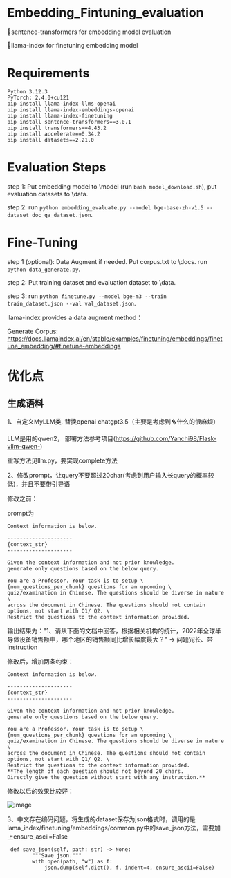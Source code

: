 # Embedding_Fintuning_evaluation

🤖sentence-transformers for embedding model evaluation

🦙llama-index for finetuning embedding model

# Requirements
```
Python 3.12.3
PyTorch: 2.4.0+cu121
pip install llama-index-llms-openai
pip install llama-index-embeddings-openai
pip install llama-index-finetuning
pip install sentence-transformers==3.0.1
pip install transformers==4.43.2
pip install accelerate==0.34.2
pip install datasets==2.21.0
```

# Evaluation Steps

step 1: Put embedding model to \model (run ```bash model_download.sh```), put evaluation datasets to \data.

step 2: run ```python embedding_evaluate.py --model bge-base-zh-v1.5 --dataset doc_qa_dataset.json```.


# Fine-Tuning

step 1 (optional): Data Augment if needed. Put corpus.txt to \docs. run ```python data_generate.py```.

step 2: Put training dataset and evaluation dataset to \data.

step 3: run ```python finetune.py --model bge-m3 --train train_dataset.json --val val_dataset.json```.

llama-index provides a data augment method：

Generate Corpus: https://docs.llamaindex.ai/en/stable/examples/finetuning/embeddings/finetune_embedding/#finetune-embeddings



# 优化点
## 生成语料

1、自定义MyLLM类, 替换openai chatgpt3.5（主要是考虑到🪜什么的很麻烦）

LLM是用的qwen2， 部署方法参考项目(https://github.com/Yanchi98/Flask-vllm-qwen-)

重写方法见llm.py，要实现complete方法

2、修改prompt，让query不要超过20char(考虑到用户输入长query的概率较低)，并且不要带引导语

修改之前：

prompt为

```
Context information is below.

---------------------
{context_str}
---------------------

Given the context information and not prior knowledge.
generate only questions based on the below query.

You are a Professor. Your task is to setup \
{num_questions_per_chunk} questions for an upcoming \
quiz/examination in Chinese. The questions should be diverse in nature \
across the document in Chinese. The questions should not contain options, not start with Q1/ Q2. \
Restrict the questions to the context information provided.
```

输出结果为："1、请从下面的文档中回答，根据相关机构的统计，2022年全球半导体设备销售额中，哪个地区的销售额同比增长幅度最大？"  -> 问题冗长、带instruction

修改后，增加两条约束：

```
Context information is below.

---------------------
{context_str}
---------------------

Given the context information and not prior knowledge.
generate only questions based on the below query.

You are a Professor. Your task is to setup \
{num_questions_per_chunk} questions for an upcoming \
quiz/examination in Chinese. The questions should be diverse in nature \
across the document in Chinese. The questions should not contain options, not start with Q1/ Q2. \
Restrict the questions to the context information provided.
**The length of each question should not beyond 20 chars.
Directly give the question without start with any instruction.**
```

修改以后的效果比较好：

![image](https://github.com/user-attachments/assets/642715e4-ea9a-46cc-91af-74ae7a2b9d3e)

3、中文存在编码问题，将生成的dataset保存为json格式时，调用的是lama_index/finetuning/embeddings/common.py中的save_json方法，需要加上ensure_ascii=False
```
 def save_json(self, path: str) -> None:
        """Save json."""
        with open(path, "w") as f:
            json.dump(self.dict(), f, indent=4, ensure_ascii=False)
```

